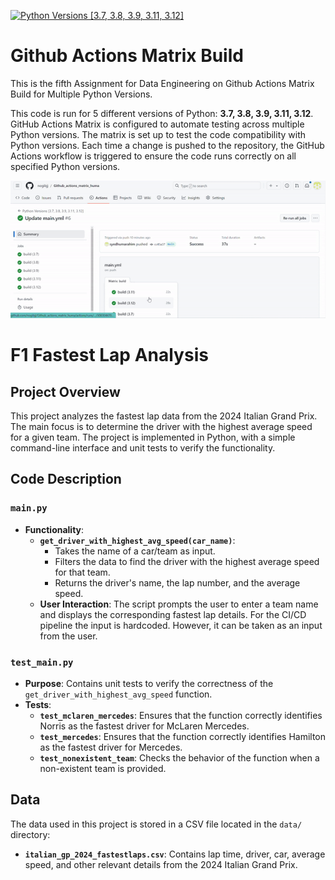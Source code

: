 [![Python Versions [3.7, 3.8, 3.9, 3.11, 3.12]](https://github.com/nogibjj/Github_actions_matrix_huma/actions/workflows/main.yml/badge.svg)](https://github.com/nogibjj/Github_actions_matrix_huma/actions/workflows/main.yml)

# Github Actions Matrix Build 
This is the fifth Assignment for Data Engineering on Github Actions Matrix Build for Multiple Python Versions.

This code is run for 5 different versions of Python: **3.7, 3.8, 3.9, 3.11, 3.12**. GitHub Actions Matrix is configured to automate testing across multiple Python versions. The matrix is set up to test the code compatibility with Python versions. Each time a change is pushed to the repository, the GitHub Actions workflow is triggered to ensure the code runs correctly on all specified Python versions.

![GitHub Actions Workflow](matix_python_version-ezgif.com-video-to-gif-converter.gif)

# F1 Fastest Lap Analysis

## Project Overview

This project analyzes the fastest lap data from the 2024 Italian Grand Prix. The main focus is to determine the driver with the highest average speed for a given team. The project is implemented in Python, with a simple command-line interface and unit tests to verify the functionality. 


## Code Description

### `main.py`

- **Functionality**:
  - **`get_driver_with_highest_avg_speed(car_name)`**: 
    - Takes the name of a car/team as input.
    - Filters the data to find the driver with the highest average speed for that team.
    - Returns the driver's name, the lap number, and the average speed.
  - **User Interaction**: The script prompts the user to enter a team name and displays the corresponding fastest lap details. For the CI/CD pipeline the input is hardcoded. However, it can be taken as an input from the user.

### `test_main.py`

- **Purpose**: Contains unit tests to verify the correctness of the `get_driver_with_highest_avg_speed` function.
- **Tests**:
  - **`test_mclaren_mercedes`**: Ensures that the function correctly identifies Norris as the fastest driver for McLaren Mercedes.
  - **`test_mercedes`**: Ensures that the function correctly identifies Hamilton as the fastest driver for Mercedes.
  - **`test_nonexistent_team`**: Checks the behavior of the function when a non-existent team is provided.

## Data

The data used in this project is stored in a CSV file located in the `data/` directory:

- **`italian_gp_2024_fastestlaps.csv`**: Contains lap time, driver, car, average speed, and other relevant details from the 2024 Italian Grand Prix.

